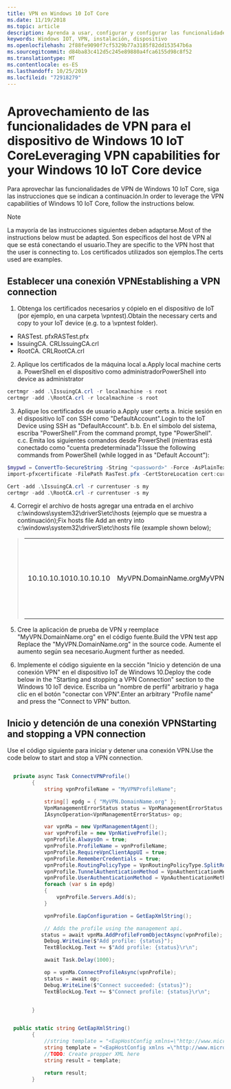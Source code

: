 ```yaml
---
title: VPN en Windows 10 IoT Core
ms.date: 11/19/2018
ms.topic: article
description: Aprenda a usar, configurar y configurar las funcionalidades de VPN para el dispositivo de Windows 10 IoT Core.
keywords: Windows IOT, VPN, instalación, dispositivo
ms.openlocfilehash: 2f88fe9090f7cf5329b77a3185f82dd153547b6a
ms.sourcegitcommit: d84ba83c412d5c245e89880a4fca6155d98c8f52
ms.translationtype: MT
ms.contentlocale: es-ES
ms.lasthandoff: 10/25/2019
ms.locfileid: "72918279"
---
```

# <a name="leveraging-vpn-capabilities-for-your-windows-10-iot-core-device"></a><span data-ttu-id="1399b-104">Aprovechamiento de las funcionalidades de VPN para el dispositivo de Windows 10 IoT Core</span><span class="sxs-lookup"><span data-stu-id="1399b-104">Leveraging VPN capabilities for your Windows 10 IoT Core device</span></span>

<span data-ttu-id="1399b-105">Para aprovechar las funcionalidades de VPN de Windows 10 IoT Core, siga las instrucciones que se indican a continuación.</span><span class="sxs-lookup"><span data-stu-id="1399b-105">In order to leverage the VPN capabilities of Windows 10 IoT Core, follow the instructions below.</span></span>

> [!NOTE]
> <span data-ttu-id="1399b-106">La mayoría de las instrucciones siguientes deben adaptarse.</span><span class="sxs-lookup"><span data-stu-id="1399b-106">Most of the instructions below must be adapted.</span></span> <span data-ttu-id="1399b-107">Son específicos del host de VPN al que se está conectando el usuario.</span><span class="sxs-lookup"><span data-stu-id="1399b-107">They are specific to the VPN host that the user is connecting to.</span></span> <span data-ttu-id="1399b-108">Los certificados utilizados son ejemplos.</span><span class="sxs-lookup"><span data-stu-id="1399b-108">The certs used are examples.</span></span>

## <a name="establishing-a-vpn-connection"></a><span data-ttu-id="1399b-109">Establecer una conexión VPN</span><span class="sxs-lookup"><span data-stu-id="1399b-109">Establishing a VPN connection</span></span> 

1. <span data-ttu-id="1399b-110">Obtenga los certificados necesarios y cópielo en el dispositivo de IoT (por ejemplo, en una carpeta \vpntest).</span><span class="sxs-lookup"><span data-stu-id="1399b-110">Obtain the necessary certs and copy to your IoT device (e.g. to a \vpntest folder).</span></span>

* <span data-ttu-id="1399b-111">RASTest. pfx</span><span class="sxs-lookup"><span data-stu-id="1399b-111">RASTest.pfx</span></span>
* <span data-ttu-id="1399b-112">IssuingCA. CRL</span><span class="sxs-lookup"><span data-stu-id="1399b-112">IssuingCA.crl</span></span>
* <span data-ttu-id="1399b-113">RootCA. CRL</span><span class="sxs-lookup"><span data-stu-id="1399b-113">RootCA.crl</span></span>

2. <span data-ttu-id="1399b-114">Aplique los certificados de la máquina local a.</span><span class="sxs-lookup"><span data-stu-id="1399b-114">Apply local machine certs a.</span></span> <span data-ttu-id="1399b-115">PowerShell en el dispositivo como administrador</span><span class="sxs-lookup"><span data-stu-id="1399b-115">PowerShell into device as administrator</span></span>

```powershell
certmgr -add .\IssuingCA.crl -r localmachine -s root
certmgr -add .\RootCA.crl -r localmachine -s root
```

3. <span data-ttu-id="1399b-116">Aplique los certificados de usuario a.</span><span class="sxs-lookup"><span data-stu-id="1399b-116">Apply user certs a.</span></span> <span data-ttu-id="1399b-117">Inicie sesión en el dispositivo IoT con SSH como "DefaultAccount".</span><span class="sxs-lookup"><span data-stu-id="1399b-117">Login to the IoT Device using SSH as "DefaultAccount".</span></span>
<span data-ttu-id="1399b-118">b.</span><span class="sxs-lookup"><span data-stu-id="1399b-118">b.</span></span> <span data-ttu-id="1399b-119">En el símbolo del sistema, escriba "PowerShell".</span><span class="sxs-lookup"><span data-stu-id="1399b-119">From the command prompt, type "PowerShell".</span></span>
<span data-ttu-id="1399b-120">c.</span><span class="sxs-lookup"><span data-stu-id="1399b-120">c.</span></span> <span data-ttu-id="1399b-121">Emita los siguientes comandos desde PowerShell (mientras está conectado como "cuenta predeterminada"):</span><span class="sxs-lookup"><span data-stu-id="1399b-121">Issue the following commands from PowerShell (while logged in as "Default Account"):</span></span>

```powershell
$mypwd = ConvertTo-SecureString -String "<password>" -Force -AsPlainText
import-pfxcertificate -FilePath RasTest.pfx -CertStoreLocation cert:currentUser\my -Password $mypwd

Cert -add .\IssuingCA.crl -r currentuser -s my
certmgr -add .\RootCA.crl -r currentuser -s my
```

4. <span data-ttu-id="1399b-122">Corregir el archivo de hosts agregar una entrada en el archivo c:\windows\system32\driverS\etc\hosts (ejemplo que se muestra a continuación);</span><span class="sxs-lookup"><span data-stu-id="1399b-122">Fix hosts file Add an entry into c:\windows\system32\driverS\etc\hosts file (example shown below);</span></span>

> |    |    |    |
> |----|----| ---|
> | <span data-ttu-id="1399b-123">10.10.10.10</span><span class="sxs-lookup"><span data-stu-id="1399b-123">10.10.10.10</span></span> | <span data-ttu-id="1399b-124">MyVPN.DomainName.org</span><span class="sxs-lookup"><span data-stu-id="1399b-124">MyVPN.DomainName.org</span></span> | <span data-ttu-id="1399b-125">Reemplazar por la dirección IP y el nombre de dominio según sea necesario</span><span class="sxs-lookup"><span data-stu-id="1399b-125">Replace with IP address and domain name as needed</span></span> |

5. <span data-ttu-id="1399b-126">Cree la aplicación de prueba de VPN y reemplace "MyVPN.DomainName.org" en el código fuente.</span><span class="sxs-lookup"><span data-stu-id="1399b-126">Build the VPN test app Replace the "MyVPN.DomainName.org" in the source code.</span></span> <span data-ttu-id="1399b-127">Aumente el aumento según sea necesario.</span><span class="sxs-lookup"><span data-stu-id="1399b-127">Augment further as needed.</span></span>

6. <span data-ttu-id="1399b-128">Implemente el código siguiente en la sección "Inicio y detención de una conexión VPN" en el dispositivo IoT de Windows 10.</span><span class="sxs-lookup"><span data-stu-id="1399b-128">Deploy the code below in the "Starting and stopping a VPN Connection" section to the Windows 10 IoT device.</span></span>
<span data-ttu-id="1399b-129">Escriba un "nombre de perfil" arbitrario y haga clic en el botón "conectar con VPN".</span><span class="sxs-lookup"><span data-stu-id="1399b-129">Enter an arbitrary "Profile name" and press the "Connect to VPN" button.</span></span> 


## <a name="starting-and-stopping-a-vpn-connection"></a><span data-ttu-id="1399b-130">Inicio y detención de una conexión VPN</span><span class="sxs-lookup"><span data-stu-id="1399b-130">Starting and stopping a VPN connection</span></span>

<span data-ttu-id="1399b-131">Use el código siguiente para iniciar y detener una conexión VPN.</span><span class="sxs-lookup"><span data-stu-id="1399b-131">Use the code below to start and stop a VPN connection.</span></span>

```csharp

  private async Task ConnectVPNProfile()
        {
            string vpnProfileName = "MyVPNProfileName";

            string[] epdg = { "MyVPN.DomainName.org" };
            VpnManagementErrorStatus status = VpnManagementErrorStatus.Ok;
            IAsyncOperation<VpnManagementErrorStatus> op;

            var vpnMa = new VpnManagementAgent();
            var vpnProfile = new VpnNativeProfile();
            vpnProfile.AlwaysOn = true;
            vpnProfile.ProfileName = vpnProfileName;
            vpnProfile.RequireVpnClientAppUI = true;
            vpnProfile.RememberCredentials = true;
            vpnProfile.RoutingPolicyType = VpnRoutingPolicyType.SplitRouting;
            vpnProfile.TunnelAuthenticationMethod = VpnAuthenticationMethod.Eap;
            vpnProfile.UserAuthenticationMethod = VpnAuthenticationMethod.Eap;
            foreach (var s in epdg)
            {
                vpnProfile.Servers.Add(s);
            }

            vpnProfile.EapConfiguration = GetEapXmlString();

            // Adds the profile using the management api.
           status = await vpnMa.AddProfileFromObjectAsync(vpnProfile);
            Debug.WriteLine($"Add profile: {status}");
            TextBlockLog.Text += $"Add profile: {status}\r\n";

            await Task.Delay(1000);

            op = vpnMa.ConnectProfileAsync(vpnProfile);
            status = await op;
            Debug.WriteLine($"Connect succeeded: {status}");
            TextBlockLog.Text += $"Connect profile: {status}\r\n";


        }


  public static string GetEapXmlString()
        {
            //string template = "<EapHostConfig xmlns=\"http://www.microsoft.com/provisioning/EapHostConfig\"><EapMethod><Type xmlns=\"http://www.microsoft.com/provisioning/EapCommon\">25</Type><VendorId xmlns=\"http://www.microsoft.com/provisioning/EapCommon\">0</VendorId><VendorType xmlns=\"http://www.microsoft.com/provisioning/EapCommon\">0</VendorType><AuthorId xmlns=\"http://www.microsoft.com/provisioning/EapCommon\">0</AuthorId></EapMethod><Config xmlns=\"http://www.microsoft.com/provisioning/EapHostConfig\"><Eap xmlns=\"http://www.microsoft.com/provisioning/BaseEapConnectionPropertiesV1\"><Type>25</Type><EapType xmlns=\"http://www.microsoft.com/provisioning/MsPeapConnectionPropertiesV1\"><ServerValidation><DisableUserPromptForServerValidation>true</DisableUserPromptForServerValidation><ServerNames></ServerNames><TrustedRootCA>d2 d3 8e ba 60 ca a1 c1 20 55 a2 e1 c8 3b 15 ad 45 01 10 c2 </TrustedRootCA><TrustedRootCA>d1 76 97 cc 20 6e d2 6e 1a 51 f5 bb 96 e9 35 6d 6d 61 0b 74 </TrustedRootCA></ServerValidation><FastReconnect>true</FastReconnect><InnerEapOptional>false</InnerEapOptional><Eap xmlns=\"http://www.microsoft.com/provisioning/BaseEapConnectionPropertiesV1\"><Type>13</Type><EapType xmlns=\"http://www.microsoft.com/provisioning/EapTlsConnectionPropertiesV1\"><CredentialsSource><CertificateStore><SimpleCertSelection>true</SimpleCertSelection></CertificateStore></CredentialsSource><ServerValidation><DisableUserPromptForServerValidation>true</DisableUserPromptForServerValidation><ServerNames></ServerNames><TrustedRootCA>d2 d3 8e ba 60 ca a1 c1 20 55 a2 e1 c8 3b 15 ad 45 01 10 c2 </TrustedRootCA><TrustedRootCA>d1 76 97 cc 20 6e d2 6e 1a 51 f5 bb 96 e9 35 6d 6d 61 0b 74 </TrustedRootCA></ServerValidation><DifferentUsername>false</DifferentUsername><PerformServerValidation xmlns=\"http://www.microsoft.com/provisioning/EapTlsConnectionPropertiesV2\">true</PerformServerValidation><AcceptServerName xmlns=\"http://www.microsoft.com/provisioning/EapTlsConnectionPropertiesV2\">false</AcceptServerName><TLSExtensions xmlns=\"http://www.microsoft.com/provisioning/EapTlsConnectionPropertiesV2\"><FilteringInfo xmlns=\"http://www.microsoft.com/provisioning/EapTlsConnectionPropertiesV3\"><EKUMapping><EKUMap><EKUName>AAD Conditional Access</EKUName><EKUOID>1.3.6.1.4.1.311.87</EKUOID></EKUMap></EKUMapping><ClientAuthEKUList Enabled=\"true\"><EKUMapInList><EKUName>AAD Conditional Access</EKUName></EKUMapInList></ClientAuthEKUList></FilteringInfo></TLSExtensions></EapType></Eap><EnableQuarantineChecks>false</EnableQuarantineChecks><RequireCryptoBinding>true</RequireCryptoBinding><PeapExtensions><PerformServerValidation xmlns=\"http://www.microsoft.com/provisioning/MsPeapConnectionPropertiesV2\">true</PerformServerValidation><AcceptServerName xmlns=\"http://www.microsoft.com/provisioning/MsPeapConnectionPropertiesV2\">false</AcceptServerName></PeapExtensions></EapType></Eap></Config></EapHostConfig>";
            string template = "<EapHostConfig xmlns =\"http://www.microsoft.com/provisioning/EapHostConfig\"><EapMethod><Type xmlns=\"http://www.microsoft.com/provisioning/EapCommon\">13</Type><VendorId xmlns=\"http://www.microsoft.com/provisioning/EapCommon\">0</VendorId><VendorType xmlns=\"http://www.microsoft.com/provisioning/EapCommon\">0</VendorType><AuthorId xmlns=\"http://www.microsoft.com/provisioning/EapCommon\">0</AuthorId></EapMethod><Config xmlns=\"http://www.microsoft.com/provisioning/EapHostConfig\"><Eap xmlns=\"http://www.microsoft.com/provisioning/BaseEapConnectionPropertiesV1\"><Type>13</Type><EapType xmlns=\"http://www.microsoft.com/provisioning/EapTlsConnectionPropertiesV1\"><CredentialsSource><CertificateStore><SimpleCertSelection>true</SimpleCertSelection></CertificateStore></CredentialsSource><ServerValidation><DisableUserPromptForServerValidation>false</DisableUserPromptForServerValidation><ServerNames></ServerNames><TrustedRootCA>b6 ea bf ba 48 be 09 c9 50 4f c6 ea 9b f5 74 dc a9 01 56 62 </TrustedRootCA></ServerValidation><DifferentUsername>false</DifferentUsername><PerformServerValidation xmlns=\"http://www.microsoft.com/provisioning/EapTlsConnectionPropertiesV2\">false</PerformServerValidation><AcceptServerName xmlns=\"http://www.microsoft.com/provisioning/EapTlsConnectionPropertiesV2\">false</AcceptServerName><TLSExtensions xmlns=\"http://www.microsoft.com/provisioning/EapTlsConnectionPropertiesV2\"><FilteringInfo xmlns=\"http://www.microsoft.com/provisioning/EapTlsConnectionPropertiesV3\"><CAHashList Enabled=\"true\"><IssuerHash>b6 ea bf ba 48 be 09 c9 50 4f c6 ea 9b f5 74 dc a9 01 56 62 </IssuerHash></CAHashList></FilteringInfo></TLSExtensions></EapType></Eap></Config></EapHostConfig>";
            //TODO: Create propper XML here
            string result = template;

            return result;
        }
```







